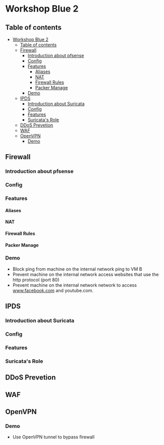 # Workshop Blue 2



## Table of contents

- [Workshop Blue 2](#workshop-blue-2)
  - [Table of contents](#table-of-contents)
  - [Firewall](#firewall)
    - [Introduction about pfsense](#introduction-about-pfsense)
    - [Config](#config)
    - [Features](#features)
      - [Aliases](#aliases)
      - [NAT](#nat)
      - [Firewall Rules](#firewall-rules)
      - [Packer Manage](#packer-manage)
    - [Demo](#demo)
  - [IPDS](#ipds)
    - [Introduction about Suricata](#introduction-about-suricata)
    - [Config](#config-1)
    - [Features](#features-1)
    - [Suricata's Role](#suricatas-role)
  - [DDoS Prevetion](#ddos-prevetion)
  - [WAF](#waf)
  - [OpenVPN](#openvpn)
    - [Demo](#demo-1)



## Firewall
### Introduction about pfsense
### Config
### Features
#### Aliases
#### NAT
#### Firewall Rules
#### Packer Manage
### Demo

- Block ping from machine on the internal network ping to VM B
- Prevent machine on the internal network access websites that use the http protocol (port 80)
- Prevent machine on the internal network network to access www.facebook.com and youtube.com.

## IPDS
### Introduction about Suricata 
### Config
### Features
### Suricata's Role

## DDoS Prevetion


## WAF


## OpenVPN

### Demo

- Use OpenVPN tunnel to bypass firewall